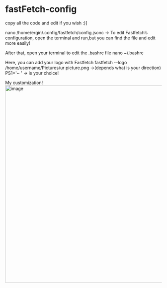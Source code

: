 # fastFetch-config


copy all the code and edit if you wish :)]

nano /home/ergin/.config/fastfetch/config.jsonc -> To edit Fastfetch’s configuration, open the terminal and run,but you can find the file and edit more easily!

After that, open your terminal to edit the .bashrc file nano ~/.bashrc

Here, you can add your logo with Fastfetch fastfetch --logo /home/username/Pictures/ur picture.png ->(depends what is your direction) PS1='~ ' -> is your choice!

My customization!
<img width="848" height="635" alt="image" src="https://github.com/user-attachments/assets/51055ae3-fccf-456f-9cfc-824a9df179be" />

